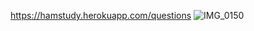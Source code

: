 https://hamstudy.herokuapp.com/questions
![IMG_0150](https://user-images.githubusercontent.com/76791231/138742483-553e8cb1-1e51-4a59-ba31-6050d5c84f4f.JPG)
